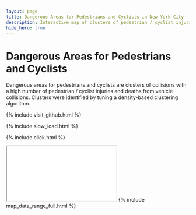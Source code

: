 ```yaml
---
layout: page
title: Dangerous Areas for Pedestrians and Cyclists in New York City
description: Interactive map of clusters of pedestrian / cyclist injuries and deaths from vehicle collisions in New York City (NYC)
hide_hero: true
---
```

# Dangerous Areas for Pedestrians and Cyclists
Dangerous areas for pedestrians and cyclists are clusters of collisions with a high number of pedestrian / cyclist injuries and deaths from vehicle collisions. Clusters were identified by tuning a density-based clustering algorithm.

{% include visit_github.html %}

{% include slow_load.html %}

{% include click.html %}
<iframe src="clusters_non_motor_map.html" title="Marker cluster map identifying areas with a high density of collisions with pedestrians in New York City"></iframe>
{% include map_data_range_full.html %}
